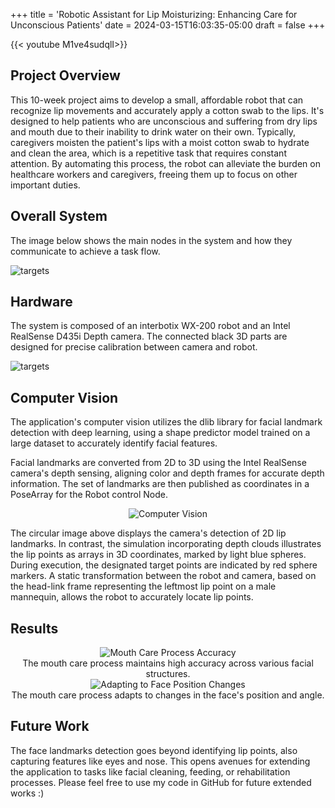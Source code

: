 +++
title = 'Robotic Assistant for Lip Moisturizing: Enhancing Care for Unconscious Patients'
date = 2024-03-15T16:03:35-05:00
draft = false
+++


{{< youtube M1ve4sudqlI>}}

##
## Project Overview

This 10-week project aims to develop a small, affordable robot that can recognize lip movements and accurately apply a cotton swab to the lips. It's designed to help patients who are unconscious and suffering from dry lips and mouth due to their inability to drink water on their own. Typically, caregivers moisten the patient's lips with a moist cotton swab to hydrate and clean the area, which is a repetitive task that requires constant attention. By automating this process, the robot can alleviate the burden on healthcare workers and caregivers, freeing them up to focus on other important duties.

## Overall System 

The image below shows the main nodes in the system and how they communicate to achieve a task flow.

![targets](/images/winter_flow_chart.png)

## Hardware

The system is composed of an interbotix WX-200 robot and an Intel RealSense D435i Depth camera. The connected black 3D parts are designed for precise calibration between camera and robot.

![targets](/images/robot_rs4.jpg)

## Computer Vision


The application's computer vision utilizes the dlib library for facial landmark detection with deep learning, using a shape predictor model trained on a large dataset to accurately identify facial features.

Facial landmarks are converted from 2D to 3D using the Intel RealSense camera's depth sensing, aligning color and depth frames for accurate depth information. The set of landmarks are then published as coordinates in a PoseArray for the Robot control Node. 

<!-- ![target](/images/oldman_rviz_image2.png) -->

<div style="text-align: center;">
    <img src="/images/oldman_rviz_image2.png" alt="Computer Vision">
</div>

The circular image above displays the camera's detection of 2D lip landmarks. In contrast, the simulation incorporating depth clouds illustrates the lip points as arrays in 3D coordinates, marked by light blue spheres. During execution, the designated target points are indicated by red sphere markers. A static transformation between the robot and camera, based on the head-link frame representing the leftmost lip point on a male mannequin, allows the robot to accurately locate lip points.


## Results

<div style="text-align: center;">
    <img src="/images/compare_wig_3.gif" alt="Mouth Care Process Accuracy">
</div>

<div style="text-align: center;">
    The mouth care process maintains high accuracy across various facial structures.
</div>

<div style="text-align: center;">
    <img src="/images/compare_wig_2.gif" alt="Adapting to Face Position Changes">
</div>

<div style="text-align: center;">
    The mouth care process adapts to changes in the face's position and angle.
</div>

## Future Work

The face landmarks detection goes beyond identifying lip points, also capturing features like eyes and nose. This opens avenues for extending the application to tasks like facial cleaning, feeding, or rehabilitation processes. Please feel free to use my code in GitHub for future extended works :)